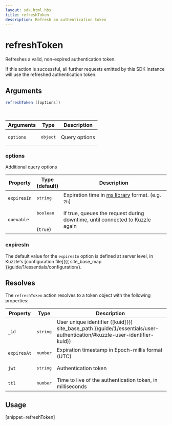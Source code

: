 ```yaml
---
layout: sdk.html.hbs
title: refreshToken
description: Refresh an authentication token
---
```


# refreshToken

Refreshes a valid, non-expired authentication token.

If this action is successful, all further requests emitted by this SDK instance will use the refreshed authentication token.

## Arguments

```javascript
refreshToken ([options])
```

<br/>

| Arguments    | Type    | Description |
|--------------|---------|-------------|
| `options`  | <pre>object</pre> | Query options |


### options

Additional query options

| Property     | Type<br/>(default)    | Description   |
| -------------- | --------- | ------------- |
| `expiresIn` | <pre>string</pre> | Expiration time in [ms library](https://www.npmjs.com/package/ms) format. (e.g. `2h`) |
| `queuable` | <pre>boolean</pre><br/>(`true`)| If true, queues the request during downtime, until connected to Kuzzle again |

### expiresIn

The default value for the `expiresIn` option is defined at server level, in Kuzzle's [configuration file]({{ site_base_map }}guide/1/essentials/configuration/).

## Resolves

The `refreshToken` action resolves to a token object with the following properties:

| Property   | Type    | Description  |
|--------------|---------|-------------|
| `_id` | <pre>string</pre> | User unique identifier ([kuid]({{ site_base_path }}guide/1/essentials/user-authentication/#kuzzle-user-identifier-kuid)) |
| `expiresAt` | <pre>number</pre> | Expiration timestamp in Epoch-millis format (UTC) |
| `jwt` | <pre>string</pre> | Authentication token |
| `ttl` | <pre>number</pre> | Time to live of the authentication token, in milliseconds |

## Usage

[snippet=refreshToken]
